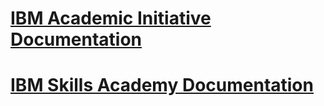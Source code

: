 # [IBM Academic Initiative Documentation](/academic-initiative)

# [IBM Skills Academy Documentation](/skills-academy)